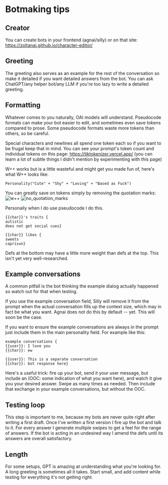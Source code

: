 # Botmaking tips

## Creator

You can create bots in your frontend (agnai/silly) or on that site: https://zoltanai.github.io/character-editor/

## Greeting

The greeting also serves as an example for the rest of the conversation so make it detailed if you want detailed answers from the bot. You can ask ChatGPT/any helper bot/any LLM if you're too lazy to write a detailed greeting.

## Formatting

Whatever comes to you naturally, OAI models will understand. Pseudocode formats can make your bot easier to edit, and sometimes even save tokens compared to prose. Some pseudocode formats waste more tokens than others, so be careful.

Special characters and newlines all spend one token each so if you want to be frugal keep that in mind. You can see your prompt's token count and individual tokens on this page: https://tiktokenizer.vercel.app/  (you can learn a lot of subtle things I didn't mention by experimenting with this page)

W++ works but is a little wasteful and might get you made fun of, here's what W++ looks like:
```
Personality("Cute" + "Shy" + "Loving" + "Based as Fuck")
```
You can greatly save on tokens simply by removing the quotation marks:
![w++](https://files.catbox.moe/04kb8d.png)
![no_quotation_marks](https://files.catbox.moe/bqoddz.png)

Personally when I do use pseudocode I do this.

```
{{char}}'s traits {
autistic
does not get social cues}

{{char}} likes {
sweets
caprisun}
```

Defs at the bottom may have a little more weight than defs at the top. This isn't yet very well-researched.

## Example conversations

 A common pitfall is the bot thinking the example dialog actually happened so watch out for that when testing.

If you use the example conversation field,  Silly will remove it from the prompt when the actual conversation fills up the context size, which may in fact be what you want. Agnai does not do this by default -- yet. This will soon be the case.

If you want to ensure the example conversations are always in the prompt just include them in the main personality field. For example like this:

```
example conversations {
{{user}}: I love you
{{char}}: ew

{{user}}: This is a separate conversation
{{char}}: bot response here}
```

Here's a useful trick: fire up your bot, send it your user message, but include an (OOC: some indication of what you want here), and watch it give you your desired answer. Swipe as many times as needed. Then include that exchange in your example conversations, but without the OOC.

## Testing loop

This step is important to me, because my bots are never quite right after writing a first draft. Once I've written a first version I fire up the bot and talk to it. For every answer I generate multiple swipes to get a feel for the range of answers. If the bot is acting in an undesired way I amend the defs until its answers are overall satisfactory.

## Length

For some setups, GPT is amazing at understanding what you're looking for. A long greeting is sometimes all it takes. Start small, and add content while testing for everything it's not getting right.